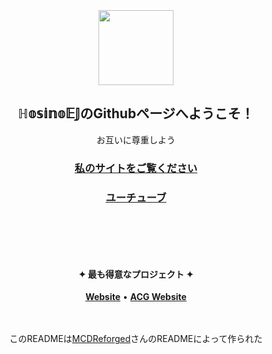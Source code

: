 <div align="center">
  <br/><br/><br/>
    <img width="120" height="120" src="https://avatars.githubusercontent.com/u/177436503?v=4" />
  <h2>ℍ𝕠𝕤𝕚𝕟𝕠𝔼𝕁のGithubページへようこそ！</h2>
  お互いに尊重しよう
  <br/>
  <h3><strong><a target="_blank" href="https://www.hsnej.fun">私のサイトをご覧ください</a></strong></h3>
  <h3><strong><a target="_blank" href="https://youtube.com/@HosinoEJ">ユーチューブ</a></strong></h3>
  <br/>
  
  
  <br/><br/>
  <p>
    <h4>✦ 最も得意なプロジェクト ✦</h4>
    <a target="_blank" href="https://github.com/HosinoEJ/HosinoEJ"><strong>Website</strong></a> • 
    <a target="_blank" href="https://github.com/HosinoEJ/ACG-Societies-WebSite"><strong>ACG Website</strong></a>
  </p>
  <br/><br/>
  このREADMEは<a target="_blank" href="https://github.com/MCDReforged">MCDReforged</a>さんのREADMEによって作られた
</div>
